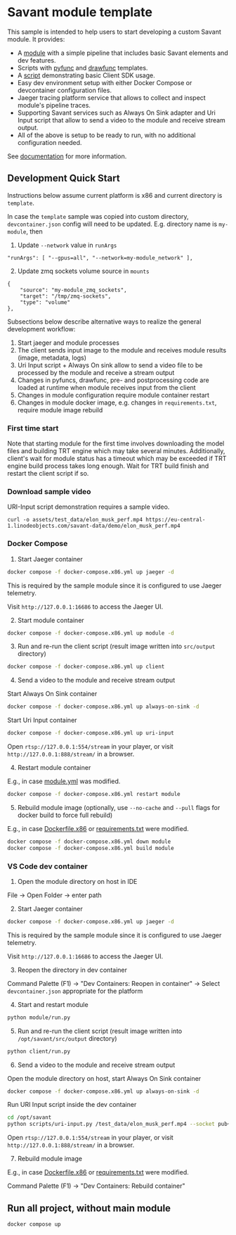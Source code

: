 # Savant module template

This sample is intended to help users to start developing a custom Savant module. It provides:

* A [module](src/module/module.yml) with a simple pipeline that includes basic Savant elements and dev features.
* Scripts with [pyfunc](src/module/custom_pyfunc.py) and [drawfunc](src/module/overlay_draw_spec.py) templates.
* A [script](src/client/run.py) demonstrating basic Client SDK usage.
* Easy dev environment setup with either Docker Compose or devcontainer configuration files.
* Jaeger tracing platform service that allows to collect and inspect module's pipeline traces.
* Supporting Savant services such as Always On Sink adapter and Uri Input script that allow to send a video to the module and receive stream output.
* All of the above is setup to be ready to run, with no additional configuration needed.

See [documentation](https://insight-platform.github.io/Savant/) for more information.

## Development Quick Start

Instructions below assume current platform is x86 and current directory is `template`.

In case the `template` sample was copied into custom directory, `devcontainer.json` config will need to be updated. E.g. directory name is `my-module`, then

1. Update `--network` value in `runArgs`

```
"runArgs": [ "--gpus=all", "--network=my-module_network" ],
```

2. Update zmq sockets volume source in `mounts`

```
{
    "source": "my-module_zmq_sockets",
    "target": "/tmp/zmq-sockets",
    "type": "volume"
},
```

Subsections below describe alternative ways to realize the general development workflow:

1. Start jaeger and module processes
1. The client sends input image to the module and receives module results (image, metadata, logs)
1. Uri Input script + Always On sink allow to send a video file to be processed by the module and receive a stream output
1. Changes in pyfuncs, drawfunc, pre- and postprocessing code are loaded at runtime when module receives input from the client
1. Changes in module configuration require module container restart
1. Changes in module docker image, e.g. changes in `requirements.txt`, require module image rebuild

### First time start

Note that starting module for the first time involves downloading the model files and building TRT engine which may take several minutes. Additionally, client's wait for module status has a timeout which may be exceeded if TRT engine build process takes long enough. Wait for TRT build finish and restart the client script if so.

### Download sample video

URI-Input script demonstration requires a sample video.

```
curl -o assets/test_data/elon_musk_perf.mp4 https://eu-central-1.linodeobjects.com/savant-data/demo/elon_musk_perf.mp4
```

### Docker Compose

1. Start Jaeger container

```bash
docker compose -f docker-compose.x86.yml up jaeger -d
```

This is required by the sample module since it is configured to use Jaeger telemetry.

Visit `http://127.0.0.1:16686` to access the Jaeger UI.

2. Start module container

```bash
docker compose -f docker-compose.x86.yml up module -d
```

3. Run and re-run the client script (result image written into `src/output` directory)

```bash
docker compose -f docker-compose.x86.yml up client
```

4. Send a video to the module and receive stream output

Start Always On Sink container

```bash
docker compose -f docker-compose.x86.yml up always-on-sink -d
```

Start Uri Input container

```bash
docker compose -f docker-compose.x86.yml up uri-input
```

Open `rtsp://127.0.0.1:554/stream` in your player, or visit `http://127.0.0.1:888/stream/` in a browser.

4. Restart module container

E.g., in case [module.yml](src/module/module.yml) was modified.

```bash
docker compose -f docker-compose.x86.yml restart module
```

5. Rebuild module image (optionally, use `--no-cache` and `--pull` flags for docker build to force full rebuild)

E.g., in case [Dockerfile.x86](docker/Dockerfile.x86) or [requirements.txt](./requirements.txt) were modified.

```bash
docker compose -f docker-compose.x86.yml down module
docker compose -f docker-compose.x86.yml build module
```

### VS Code dev container

1. Open the module directory on host in IDE

File -> Open Folder -> enter path

2. Start Jaeger container

```bash
docker compose -f docker-compose.x86.yml up jaeger -d
```

This is required by the sample module since it is configured to use Jaeger telemetry.

Visit `http://127.0.0.1:16686` to access the Jaeger UI.

3. Reopen the directory in dev container

Command Palette (F1) -> "Dev Containers: Reopen in container" -> Select `devcontainer.json` appropriate for the platform

4. Start and restart module

```bash
python module/run.py
```

5. Run and re-run the client script (result image written into `/opt/savant/src/output` directory)

```bash
python client/run.py
```

6. Send a video to the module and receive stream output

Open the module directory on host, start Always On Sink container

```bash
docker compose -f docker-compose.x86.yml up always-on-sink -d
```

Run URI Input script inside the dev container

```bash
cd /opt/savant
python scripts/uri-input.py /test_data/elon_musk_perf.mp4 --socket pub+connect:ipc:///tmp/zmq-sockets/input-video.ipc --sync
```

Open `rtsp://127.0.0.1:554/stream` in your player, or visit `http://127.0.0.1:888/stream/` in a browser.

7. Rebuild module image

E.g., in case [Dockerfile.x86](docker/Dockerfile.x86) or [requirements.txt](./requirements.txt) were modified.

Command Palette (F1) -> "Dev Containers: Rebuild container"




## Run all project, without main module


```bash
docker compose up
```